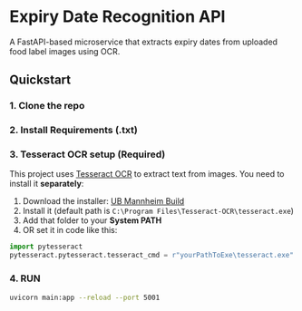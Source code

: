 # Expiry Date Recognition API

A FastAPI-based microservice that extracts expiry dates from uploaded food label images using OCR.

## Quickstart

### 1. Clone the repo

### 2. Install Requirements (.txt)

### 3. Tesseract OCR setup (Required)

This project uses [Tesseract OCR](https://github.com/tesseract-ocr/tesseract) to extract text from images. You need to install it **separately**:
1. Download the installer: [UB Mannheim Build](https://github.com/UB-Mannheim/tesseract/wiki)
2. Install it (default path is `C:\Program Files\Tesseract-OCR\tesseract.exe`)
3. Add that folder to your **System PATH**
4. OR set it in code like this:

```python
import pytesseract
pytesseract.pytesseract.tesseract_cmd = r"yourPathToExe\tesseract.exe"
```

### 4. RUN
```bash
uvicorn main:app --reload --port 5001
```